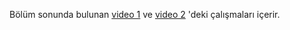 Bölüm sonunda bulunan [video 1](https://www.youtube.com/watch?v=hLixmw3Qhds) ve  [video 2](https://www.youtube.com/watch?v=AgUa1cMUEVk) 'deki çalışmaları içerir.
